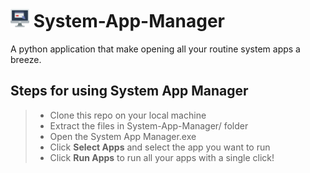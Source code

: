 # <img src="https://github.com/coder-KO/System-App-Manager/blob/master/logo.png" width="30"> System-App-Manager
A python application that make opening all your routine system apps a breeze.

## Steps for using System App Manager
> * Clone this repo on your local machine
> * Extract the files in System-App-Manager/ folder
> * Open the System App Manager.exe
> * Click **Select Apps** and select the app you want to run
> * Click **Run Apps** to run all your apps with a single click!
